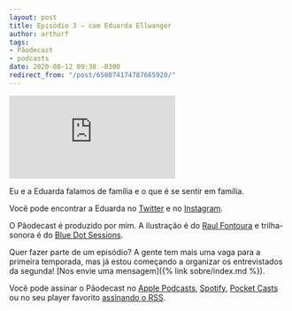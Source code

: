 ```yaml
---
layout: post
title: Episódio 3 — com Eduarda Ellwanger
author: arthurf
tags:
- Pãodecast
- podcasts
date: 2020-08-12 09:38 -0300
redirect_from: "/post/658074174787665920/"
---
```

<iframe class="full-width" src="https://anchor.fm/paomortadela/embed/episodes/Eduarda-Ellwanger-ehve7p" frameborder="0" scrolling="no"></iframe>

Eu e a Eduarda falamos de família e o que é se sentir em família.

Você pode encontrar a Eduarda no [Twitter](https://twitter.com/eduardaellwangr) e no [Instagram](https://www.instagram.com/eduardaellwanger).

O Pãodecast é produzido por mim. A ilustração é do [Raul Fontoura](https://raulranma.itch.io) e trilha-sonora é do [Blue Dot Sessions](https://sessions.blue).

Quer fazer parte de um episódio? A gente tem mais uma vaga para a primeira temporada, mas já estou começando a organizar os entrevistados da segunda! [Nos envie uma mensagem]({% link sobre/index.md %}).

Você pode assinar o Pãodecast no [Apple Podcasts](https://podcasts.apple.com/br/podcast/pãodecast/id1523387758), [Spotify](https://open.spotify.com/show/38eCpZJlehVJWsLwp4fyOu), [Pocket Casts](https://pca.st/133zyhgf) ou no seu player favorito [assinando o RSS](https://anchor.fm/s/2acb8e44/podcast/rss).
